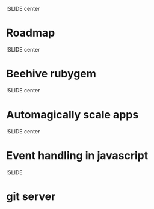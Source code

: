 !SLIDE center
# Roadmap #

!SLIDE center
# Beehive rubygem #

!SLIDE center
# Automagically scale apps #

!SLIDE center
# Event handling in javascript #



!SLIDE
# git server #



